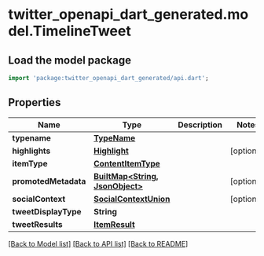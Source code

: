 # twitter_openapi_dart_generated.model.TimelineTweet

## Load the model package
```dart
import 'package:twitter_openapi_dart_generated/api.dart';
```

## Properties
Name | Type | Description | Notes
------------ | ------------- | ------------- | -------------
**typename** | [**TypeName**](TypeName.md) |  | 
**highlights** | [**Highlight**](Highlight.md) |  | [optional] 
**itemType** | [**ContentItemType**](ContentItemType.md) |  | 
**promotedMetadata** | [**BuiltMap&lt;String, JsonObject&gt;**](JsonObject.md) |  | [optional] 
**socialContext** | [**SocialContextUnion**](SocialContextUnion.md) |  | [optional] 
**tweetDisplayType** | **String** |  | 
**tweetResults** | [**ItemResult**](ItemResult.md) |  | 

[[Back to Model list]](../README.md#documentation-for-models) [[Back to API list]](../README.md#documentation-for-api-endpoints) [[Back to README]](../README.md)


